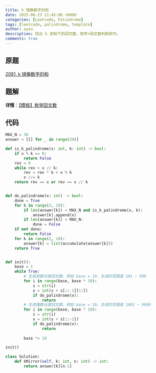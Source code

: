 ```yaml
---
title: k 镜像数字的和
date: 2025-06-23 21:45:00 +0800
categories: [Leetcode, Palindrome]
tags: [leetcode, palindrome, template]
author: ayou
description: 找出 k 进制下的回文数，枚举+回文数判断即可。
comments: true
---
```


## 原题
[2081. k 镜像数字的和](https://leetcode.cn/problems/sum-of-k-mirror-numbers/)

## 题解
**详情**：[【模板】枚举回文数](https://leetcode.cn/problems/sum-of-k-mirror-numbers/solutions/1113431/da-biao-zuo-fa-by-endlesscheng-7ojf)

## 代码
```python
MAX_N = 30
answer = [[] for _ in range(30)]

def is_k_palindrome(x: int, k: int) -> bool:
    if x % k == 0:
        return False
    rev = 0
    while rev < x // k:
        rev = rev * k + x % k
        x //= k
    return rev == x or rev == x // k


def do_palindrome(x: int) -> bool:
    done = True
    for k in range(2, 10):
        if len(answer[k]) < MAX_N and is_k_palindrome(x, k):
            answer[k].append(x)
        if len(answer[k]) < MAX_N:
            done = False
    if not done:
        return False
    for k in range(2, 10):
        answer[k] = list(accumulate(answer[k]))
    return True


def init():
    base = 1
    while True:
        # 生成奇数长度回文数，例如 base = 10，生成的范围是 101 ~ 999
        for i in range(base, base * 10):
            s = str(i)
            x = int(s + s[::-1][1:])
            if do_palindrome(x):
                return
        # 生成偶数长度回文数，例如 base = 10，生成的范围是 1001 ~ 9999
        for i in range(base, base * 10):
            s = str(i)
            x = int(s + s[::-1])
            if do_palindrome(x):
                return
        
        base *= 10

init()

class Solution:
    def kMirror(self, k: int, n: int) -> int:
        return answer[k][n-1]
```
